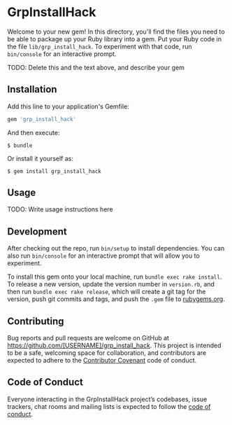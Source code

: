 # GrpInstallHack

Welcome to your new gem! In this directory, you'll find the files you need to be able to package up your Ruby library into a gem. Put your Ruby code in the file `lib/grp_install_hack`. To experiment with that code, run `bin/console` for an interactive prompt.

TODO: Delete this and the text above, and describe your gem

## Installation

Add this line to your application's Gemfile:

```ruby
gem 'grp_install_hack'
```

And then execute:

    $ bundle

Or install it yourself as:

    $ gem install grp_install_hack

## Usage

TODO: Write usage instructions here

## Development

After checking out the repo, run `bin/setup` to install dependencies. You can also run `bin/console` for an interactive prompt that will allow you to experiment.

To install this gem onto your local machine, run `bundle exec rake install`. To release a new version, update the version number in `version.rb`, and then run `bundle exec rake release`, which will create a git tag for the version, push git commits and tags, and push the `.gem` file to [rubygems.org](https://rubygems.org).

## Contributing

Bug reports and pull requests are welcome on GitHub at https://github.com/[USERNAME]/grp_install_hack. This project is intended to be a safe, welcoming space for collaboration, and contributors are expected to adhere to the [Contributor Covenant](http://contributor-covenant.org) code of conduct.

## Code of Conduct

Everyone interacting in the GrpInstallHack project’s codebases, issue trackers, chat rooms and mailing lists is expected to follow the [code of conduct](https://github.com/[USERNAME]/grp_install_hack/blob/master/CODE_OF_CONDUCT.md).
